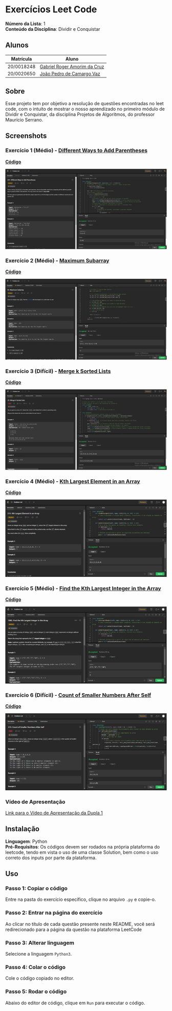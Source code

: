 # Exercícios Leet Code

**Número da Lista**: 1<br>
**Conteúdo da Disciplina**: Dividir e Conquistar<br>

## Alunos
|Matrícula | Aluno |
| -- | -- |
| 20/0018248  |  [Gabriel Roger Amorim da Cruz](https://github.com/GabrielRoger07) |
| 20/0020650  |  [João Pedro de Camargo Vaz](https://github.com/JoaoPedro0803) |

## Sobre 
Esse projeto tem por objetivo a resolução de questões encontradas no leet code, com o intuito de mostrar o nosso aprendizado no primeiro módulo de Dividir e Conquistar, da disciplina Projetos de Algoritmos, do professor Maurício Serrano.

## Screenshots
### Exercício 1 (Médio) - [Different Ways to Add Parentheses](https://leetcode.com/problems/different-ways-to-add-parentheses/description/)
[**Código**](https://github.com/projeto-de-algoritmos/D-C_Exercicios_LeetCode/blob/master/Different%20Ways%20to%20Add%20Parentheses/AddPar.py)<br>

![Different Ways to Add Parentheses](/assets/AddParFuncionando.PNG)

### Exercício 2 (Médio) - [Maximum Subarray](https://leetcode.com/problems/maximum-subarray/description/)
[**Código**](https://github.com/projeto-de-algoritmos/D-C_Exercicios_LeetCode/blob/master/Maximum%20Subarray/Max.py)<br>

![Maximum Subarray](/assets/MaxFuncionando.PNG)

### Exercício 3 (Difícil) - [Merge k Sorted Lists](https://leetcode.com/problems/merge-k-sorted-lists/description/)
[**Código**](https://github.com/projeto-de-algoritmos/D-C_Exercicios_LeetCode/blob/master/Merge%20k%20Sorted%20Lists/Merge.py)<br>

![Merge k Sorted Lists](/assets/mergeFuncionando.PNG)

### Exercício 4 (Médio) - [Kth Largest Element in an Array](https://leetcode.com/problems/kth-largest-element-in-an-array/description/)
[**Código**](https://github.com/projeto-de-algoritmos/D-C_Exercicios_LeetCode/blob/master/KthLargestElement/kthLargestElement.py)<br>

![Kth Largest Element in an Array](/assets/KthLargestElement_Resultado.png)

### Exercício 5 (Médio) - [Find the Kth Largest Integer in the Array](https://leetcode.com/problems/find-the-kth-largest-integer-in-the-array/description/)
[**Código**](https://github.com/projeto-de-algoritmos/D-C_Exercicios_LeetCode/blob/master/FindTheKthLargestInteger/findTheKthLargestInteger.py)<br>

![Find the Kth Largest Integer in the Array](/assets/FindTheKthLargestInteger_Resultado.png)

### Exercício 6 (Difícil) - [Count of Smaller Numbers After Self](https://leetcode.com/problems/count-of-smaller-numbers-after-self/description/)
[**Código**](https://github.com/projeto-de-algoritmos/D-C_Exercicios_LeetCode/blob/master/CountOfSmallerNumber/countOfSmallerNumber.py)<br>

![Count of Smaller Numbers After Self](/assets/CountOfSmallerNumber_Resultado.png)


### Vídeo de Apresentação
[Link para o Vídeo de Apresentação da Dupla 1]()

## Instalação 
**Linguagem**: Python<br>
**Pré-Requisitos**: Os códigos devem ser rodados na própria plataforma do leetcode, tendo em vista o uso de uma classe Solution, bem como o uso correto dos inputs por parte da plataforma.

## Uso 
### Passo 1: Copiar o código
Entre na pasta do exercício específico, clique no arquivo `.py` e copie-o.

### Passo 2: Entrar na página do exercício
Ao clicar no título de cada questão presente neste README, você será redirecionado para a página da questão na plataforma LeetCode

### Passo 3: Alterar linguagem 
Selecione a linguagem `Python3`.

### Passo 4: Colar o código
Cole o código copiado no editor.

### Passo 5: Rodar o código
Abaixo do editor de código, clique em `Run` para executar o código.




